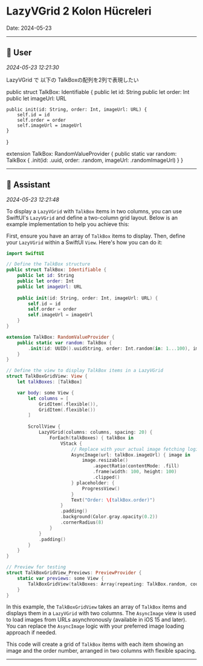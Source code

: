 # LazyVGrid 2 Kolon Hücreleri

Date: 2024-05-23

---

## 👤 User
*2024-05-23 12:21:30*

LazyVGrid で 以下の TalkBoxの配列を2列で表現したい

public struct TalkBox: Identifiable {
    public let id: String
    public let order: Int
    public let imageUrl: URL
    
    public init(id: String, order: Int, imageUrl: URL) {
        self.id = id
        self.order = order
        self.imageUrl = imageUrl
    }
}

extension TalkBox: RandomValueProvider {
    public static var random: TalkBox {
        .init(id: .uuid, order: .random, imageUrl: .randomImageUrl)
    }
}

---

## 🤖 Assistant
*2024-05-23 12:21:48*

To display a `LazyVGrid` with `TalkBox` items in two columns, you can use SwiftUI's `LazyVGrid` and define a two-column grid layout. Below is an example implementation to help you achieve this:

First, ensure you have an array of `TalkBox` items to display. Then, define your `LazyVGrid` within a SwiftUI `View`. Here's how you can do it:

```swift
import SwiftUI

// Define the TalkBox structure
public struct TalkBox: Identifiable {
    public let id: String
    public let order: Int
    public let imageUrl: URL
    
    public init(id: String, order: Int, imageUrl: URL) {
        self.id = id
        self.order = order
        self.imageUrl = imageUrl
    }
}

extension TalkBox: RandomValueProvider {
    public static var random: TalkBox {
        .init(id: UUID().uuidString, order: Int.random(in: 1...100), imageUrl: URL(string: "https://via.placeholder.com/150")!)
    }
}

// Define the view to display TalkBox items in a LazyVGrid
struct TalkBoxGridView: View {
    let talkBoxes: [TalkBox]

    var body: some View {
        let columns = [
            GridItem(.flexible()),
            GridItem(.flexible())
        ]
        
        ScrollView {
            LazyVGrid(columns: columns, spacing: 20) {
                ForEach(talkBoxes) { talkBox in
                    VStack {
                        // Replace with your actual image fetching logic
                        AsyncImage(url: talkBox.imageUrl) { image in
                            image.resizable()
                                .aspectRatio(contentMode: .fill)
                                .frame(width: 100, height: 100)
                                .clipped()
                        } placeholder: {
                            ProgressView()
                        }
                        Text("Order: \(talkBox.order)")
                    }
                    .padding()
                    .background(Color.gray.opacity(0.2))
                    .cornerRadius(8)
                }
            }
            .padding()
        }
    }
}

// Preview for testing
struct TalkBoxGridView_Previews: PreviewProvider {
    static var previews: some View {
        TalkBoxGridView(talkBoxes: Array(repeating: TalkBox.random, count: 10))
    }
}
```

In this example, the `TalkBoxGridView` takes an array of `TalkBox` items and displays them in a `LazyVGrid` with two columns. The `AsyncImage` view is used to load images from URLs asynchronously (available in iOS 15 and later). You can replace the `AsyncImage` logic with your preferred image loading approach if needed.

This code will create a grid of `TalkBox` items with each item showing an image and the order number, arranged in two columns with flexible spacing.

---
